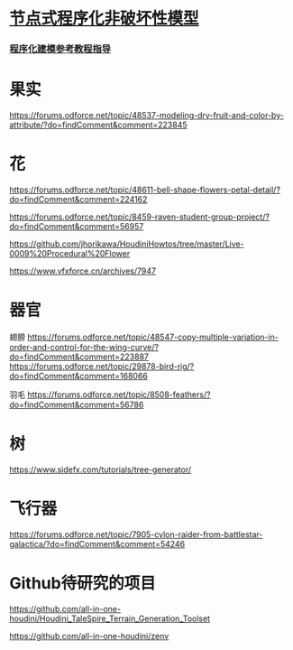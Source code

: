 # [节点式程序化非破坏性模型](https://github.com/FofightFong/All_In_One/blob/master/source_file/npnb/npnb.md)

### [程序化建模参考教程指导](https://github.com/FofightFong/All_In_One/blob/master/source_file/npnb/tut.md)

# 果实
https://forums.odforce.net/topic/48537-modeling-dry-fruit-and-color-by-attribute/?do=findComment&comment=223845

# 花
https://forums.odforce.net/topic/48611-bell-shape-flowers-petal-detail/?do=findComment&comment=224162

https://forums.odforce.net/topic/8459-raven-student-group-project/?do=findComment&comment=56957

https://github.com/jhorikawa/HoudiniHowtos/tree/master/Live-0009%20Procedural%20Flower

https://www.vfxforce.cn/archives/7947

# 器官

翅膀  https://forums.odforce.net/topic/48547-copy-multiple-variation-in-order-and-control-for-the-wing-curve/?do=findComment&comment=223887
      https://forums.odforce.net/topic/29878-bird-rig/?do=findComment&comment=168066

羽毛  https://forums.odforce.net/topic/8508-feathers/?do=findComment&comment=56786

# 树
https://www.sidefx.com/tutorials/tree-generator/


# 飞行器

https://forums.odforce.net/topic/7905-cylon-raider-from-battlestar-galactica/?do=findComment&comment=54246


# Github待研究的项目

https://github.com/all-in-one-houdini/Houdini_TaleSpire_Terrain_Generation_Toolset

https://github.com/all-in-one-houdini/zenv
